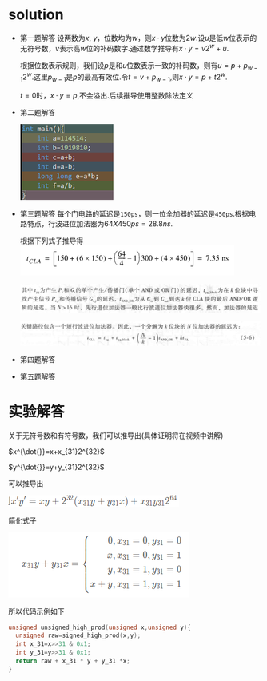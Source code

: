 # solution
- 第一题解答
  设两数为$x$, $y$，位数均为$w$，则$x·y$位数为$2w$.设$u$是低$w$位表示的无符号数，$v$表示高$w$位的补码数字.通过数学推导有$x·y=v2^w+u$.

  根据位数表示规则，我们设$p$是和$u$位数表示一致的补码数，则有$u=p+p_{w-1}2^w$.这里$p_{w-1}$是$p$的最高有效位.令$t=v+p_{w-1}$,则$x·y=p+t2^w$.

  $t=0$时，$x·y=p$,不会溢出.后续推导使用整数除法定义
- 第二题解答
  
  ![](2022-05-08-20-21-36.png)
- 第三题解答
  每个门电路的延迟是`150ps`，则一位全加器的延迟是`450ps`.根据电路特点，行波进位加法器为$64X450ps=28.8ns$.

  根据下列式子推导得
  ![](2022-05-08-20-56-58.png)

  ![](2022-05-08-21-02-45.png)

  ![](2022-05-08-20-56-26.png)
- 第四题解答
- 第五题解答


# 实验解答
关于无符号数和有符号数，我们可以推导出(具体证明将在视频中讲解)

$x^{\dot{}}=x+x_{31}2^{32}$

$y^{\dot{}}=y+y_{31}2^{32}$

可以推导出

![](2022-05-09-22-40-54.png)

简化式子

![](2022-05-09-22-42-03.png)

所以代码示例如下
  ``` c++
  unsigned unsigned_high_prod(unsigned x,unsigned y){
 	unsigned raw=signed_high_prod(x,y);
 	int x_31=x>>31 & 0x1;
 	int y_31=y>>31 & 0x1;
 	return raw + x_31 * y + y_31 *x;
 }
  ```